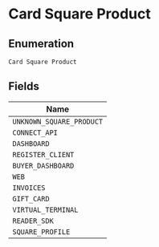 
# Card Square Product

## Enumeration

`Card Square Product`

## Fields

| Name |
|  --- |
| `UNKNOWN_SQUARE_PRODUCT` |
| `CONNECT_API` |
| `DASHBOARD` |
| `REGISTER_CLIENT` |
| `BUYER_DASHBOARD` |
| `WEB` |
| `INVOICES` |
| `GIFT_CARD` |
| `VIRTUAL_TERMINAL` |
| `READER_SDK` |
| `SQUARE_PROFILE` |

